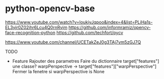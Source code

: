 # python-opencv-base

https://www.youtube.com/watch?v=loukiyJqpoo&index=4&list=PLiHa1s-EL3vjr0Z02ihr6Lcu4Q0rnRvjm
https://github.com/informramiz/opencv-face-recognition-python
https://github.com/techfort/pycv

https://www.youtube.com/channel/UCETakZeJ0g3TAj7vm5zGJ7Q

TODO
- Feature
    Rajouter des parametres
    Faire du dictionnaire target["features"] une classe?
    warpPerspective -> target["features"]["warpPerspective"]
    Fermer la fenetre si warpPerspective is None